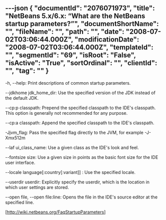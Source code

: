 ---json
{
  "documentId": "2076071973",
  "title": "NetBeans 5.x/6.x: “What are the NetBeans startup parameters?”",
  "documentShortName": "",
  "fileName": "",
  "path": "",
  "date": "2008-07-02T03:06:44.000Z",
  "modificationDate": "2008-07-02T03:06:44.000Z",
  "templateId": "",
  "segmentId": "69",
  "isRoot": "False",
  "isActive": "True",
  "sortOrdinal": "",
  "clientId": "",
  "tag": ""
}
---

-h, --help: Print descriptions of common startup parameters.

--jdkhome jdk_home_dir: Use the specified version of the JDK instead of the default JDK.

--cp:p classpath: Prepend the specified classpath to the IDE's classpath. This option is generally not recommended for any purpose.

--cp:a classpath: Append the specified classpath to the IDE's classpath.

-Jjvm_flag: Pass the specified flag directly to the JVM, for example -J-Xmx512m

--laf ui_class_name: Use a given class as the IDE's look and feel.

--fontsize size: Use a given size in points as the basic font size for the IDE user interface.

--locale language[:country[:variant]] : Use the specified locale.

--userdir userdir: Explicitly specify the userdir, which is the location in which user settings are stored.

--open file, --open file:line: Opens the file in the IDE's source editor at the specified line.

[http://wiki.netbeans.org/FaqStartupParameters]
